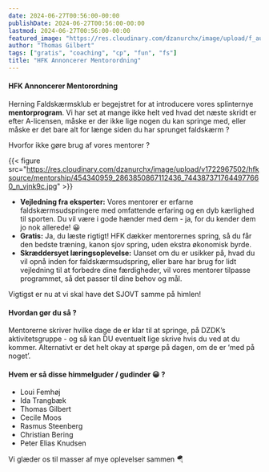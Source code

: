 ```yaml
---
date: 2024-06-27T00:56:00-00:00
publishDate: 2024-06-27T00:56:00-00:00
lastmod: 2024-06-27T00:56:00-00:00
featured_image: "https://res.cloudinary.com/dzanurchx/image/upload/f_auto,q_auto/v1719519794/hfksource/mentorship/IMG_1999_uj5usv.jpg"
author: "Thomas Gilbert"
tags: ["gratis", "coaching", "cp", "fun", "fs"]
title: "HFK Annoncerer Mentorordning"
---
```


#### HFK Annoncerer Mentorordning
Herning Faldskærmsklub er begejstret for at introducere vores splinternye **mentorprogram**. Vi har set at mange ikke helt ved hvad det næste skridt er efter A-licensen, måske er der ikke lige nogen du kan springe med, eller måske er det bare alt for længe siden du har sprunget faldskærm ? 

Hvorfor ikke gøre brug af vores mentorer ?
<!--more-->
{{< figure src="https://res.cloudinary.com/dzanurchx/image/upload/v1722967502/hfksource/mentorship/454340959_2863850867112436_7443873717644977660_n_vjnk9c.jpg" >}}

* **Vejledning fra eksperter:** Vores mentorer er erfarne faldskærmsudspringere med omfattende erfaring og en dyb kærlighed til sporten. Du vil være i gode hænder med dem - ja, for du kender dem jo nok allerede! 😀
* **Gratis:** Ja, du læste rigtigt! HFK dækker mentorernes spring, så du får den bedste træning, kanon sjov spring, uden ekstra økonomisk byrde.
* **Skræddersyet læringsoplevelse:** Uanset om du er usikker på, hvad du vil opnå inden for faldskærmsudspring, eller bare har brug for lidt vejledning til at forbedre dine færdigheder, vil vores mentorer tilpasse programmet, så det passer til dine behov og mål.

Vigtigst er nu at vi skal have det SJOVT samme på himlen!

#### Hvordan gør du så ?
Mentorerne skriver hvilke dage de er klar til at springe, på DZDK’s aktivitetsgruppe - og så kan DU eventuelt lige skrive hvis du ved at du kommer. 
Alternativt er det helt okay at spørge på dagen, om de er ‘med på noget’.

#### Hvem er så disse himmelguder / gudinder 😀 ?
- Loui Femhøj
- Ida Trangbæk
- Thomas Gilbert
- Cecile Moos
- Rasmus Steenberg
- Christian Bering
- Peter Elias Knudsen

Vi glæder os til masser af mye oplevelser sammen 🪂